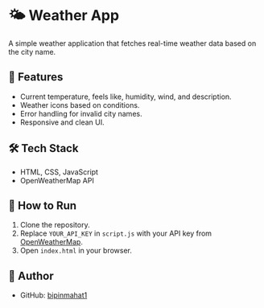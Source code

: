 # 🌤️ Weather App

A simple weather application that fetches real-time weather data based on the city name.

## 🚀 Features
- Current temperature, feels like, humidity, wind, and description.
- Weather icons based on conditions.
- Error handling for invalid city names.
- Responsive and clean UI.

## 🛠️ Tech Stack
- HTML, CSS, JavaScript
- OpenWeatherMap API

## 🔗 How to Run
1. Clone the repository.
2. Replace `YOUR_API_KEY` in `script.js` with your API key from [OpenWeatherMap](https://openweathermap.org/).
3. Open `index.html` in your browser.


## 🌟 Author
- GitHub: [bipinmahat1](https://github.com/bipinmahat1)
